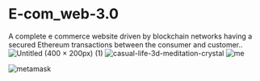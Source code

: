 # E-com_web-3.0
A complete e commerce website driven by blockchain networks having a secured Ethereum transactions between the consumer and customer..
![Untitled (400 × 200px) (1)](https://user-images.githubusercontent.com/82643732/151038791-69ac602f-7f3f-4fd7-9c09-86c533068409.png)
![casual-life-3d-meditation-crystal](https://user-images.githubusercontent.com/82643732/151039320-08fb3aea-37e1-477b-b128-203688b47f0c.png)
![me](https://user-images.githubusercontent.com/82643732/151040155-744170d6-6028-4e87-9702-fbda63efd6b5.png)

![metamask](https://user-images.githubusercontent.com/82643732/151039888-caa41521-3d77-42b8-ac20-b2e19cce347e.png)


